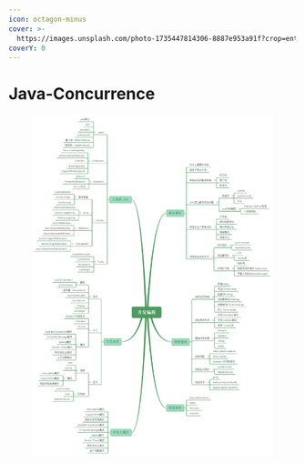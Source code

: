 ```yaml
---
icon: octagon-minus
cover: >-
  https://images.unsplash.com/photo-1735447814306-8887e953a91f?crop=entropy&cs=srgb&fm=jpg&ixid=M3wxOTcwMjR8MHwxfHJhbmRvbXx8fHx8fHx8fDE3Mzg0MjIwNjl8&ixlib=rb-4.0.3&q=85
coverY: 0
---
```


# Java-Concurrence

<figure><img src="../.gitbook/assets/image (7).png" alt=""><figcaption></figcaption></figure>
